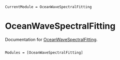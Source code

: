 ```@meta
CurrentModule = OceanWaveSpectralFitting
```

# OceanWaveSpectralFitting

Documentation for [OceanWaveSpectralFitting](https://github.com/JakeGrainger/OceanWaveSpectralFitting.jl).

```@index
```

```@autodocs
Modules = [OceanWaveSpectralFitting]
```
